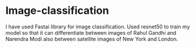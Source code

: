 # Image-classification

I have used Fastai library for image classification.
Used resnet50 to train my model so that it can differentiate between images of Rahul Gandhi and Narendra Modi also between satellite images of New York and London.
